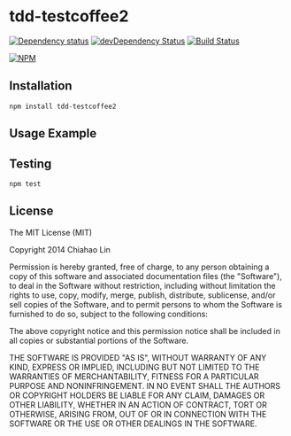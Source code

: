 # tdd-testcoffee2

[![Dependency status](http://img.shields.io/david/purepennons/tdd-testcoffee2.svg?style=flat)](https://david-dm.org/purepennons/tdd-testcoffee2)
[![devDependency Status](http://img.shields.io/david/dev/purepennons/tdd-testcoffee2.svg?style=flat)](https://david-dm.org/purepennons/tdd-testcoffee2#info=devDependencies)
[![Build Status](http://img.shields.io/travis/purepennons/tdd-testcoffee2.svg?style=flat&branch=master)](https://travis-ci.org/purepennons/tdd-testcoffee2)

[![NPM](https://nodei.co/npm/tdd-testcoffee2.svg?style=flat)](https://npmjs.org/package/tdd-testcoffee2)

## Installation

    npm install tdd-testcoffee2

## Usage Example

## Testing

    npm test

## License

The MIT License (MIT)

Copyright 2014 Chiahao Lin

Permission is hereby granted, free of charge, to any person obtaining a copy
of this software and associated documentation files (the "Software"), to deal
in the Software without restriction, including without limitation the rights
to use, copy, modify, merge, publish, distribute, sublicense, and/or sell
copies of the Software, and to permit persons to whom the Software is
furnished to do so, subject to the following conditions:

The above copyright notice and this permission notice shall be included in
all copies or substantial portions of the Software.

THE SOFTWARE IS PROVIDED "AS IS", WITHOUT WARRANTY OF ANY KIND, EXPRESS OR
IMPLIED, INCLUDING BUT NOT LIMITED TO THE WARRANTIES OF MERCHANTABILITY,
FITNESS FOR A PARTICULAR PURPOSE AND NONINFRINGEMENT. IN NO EVENT SHALL THE
AUTHORS OR COPYRIGHT HOLDERS BE LIABLE FOR ANY CLAIM, DAMAGES OR OTHER
LIABILITY, WHETHER IN AN ACTION OF CONTRACT, TORT OR OTHERWISE, ARISING FROM,
OUT OF OR IN CONNECTION WITH THE SOFTWARE OR THE USE OR OTHER DEALINGS IN
THE SOFTWARE.
